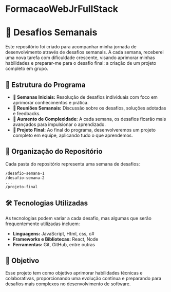 # FormacaoWebJrFullStack
# 🚀 Desafios Semanais

Este repositório foi criado para acompanhar minha jornada de desenvolvimento através de desafios semanais. A cada semana, receberei uma nova tarefa com dificuldade crescente, visando aprimorar minhas habilidades e preparar-me para o desafio final: a criação de um projeto completo em grupo.

## 📅 Estrutura do Programa

- **🔹 Semanas Iniciais:** Resolução de desafios individuais com foco em aprimorar conhecimentos e prática.
- **🔹 Reuniões Semanais:** Discussão sobre os desafios, soluções adotadas e feedbacks.
- **🔹 Aumento de Complexidade:** A cada semana, os desafios ficarão mais avançados para impulsionar o aprendizado.
- **🔹 Projeto Final:** Ao final do programa, desenvolveremos um projeto completo em equipe, aplicando tudo o que aprendemos.

## 📂 Organização do Repositório

Cada pasta do repositório representa uma semana de desafios:
```
/desafio-semana-1
/desafio-semana-2
...
/projeto-final
```

## 🛠️ Tecnologias Utilizadas
As tecnologias podem variar a cada desafio, mas algumas que serão frequentemente utilizadas incluem:
- **Linguagens:** JavaScript, Html, css, c#
- **Frameworks e Bibliotecas:** React, Node
- **Ferramentas:** Git, GitHub, entre outras

## 🎯 Objetivo
Esse projeto tem como objetivo aprimorar habilidades técnicas e colaborativas, proporcionando uma evolução contínua e preparando para desafios mais complexos no desenvolvimento de software.

